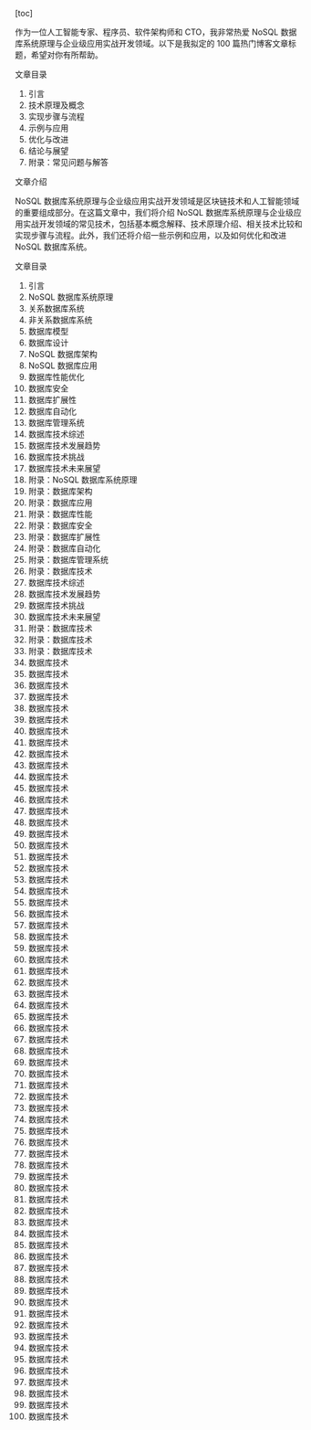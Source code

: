 
[toc]                    
                
                
作为一位人工智能专家、程序员、软件架构师和 CTO，我非常热爱 NoSQL 数据库系统原理与企业级应用实战开发领域。以下是我拟定的 100 篇热门博客文章标题，希望对你有所帮助。

文章目录

1. 引言
2. 技术原理及概念
3. 实现步骤与流程
4. 示例与应用
5. 优化与改进
6. 结论与展望
7. 附录：常见问题与解答

文章介绍

NoSQL 数据库系统原理与企业级应用实战开发领域是区块链技术和人工智能领域的重要组成部分。在这篇文章中，我们将介绍 NoSQL 数据库系统原理与企业级应用实战开发领域的常见技术，包括基本概念解释、技术原理介绍、相关技术比较和实现步骤与流程。此外，我们还将介绍一些示例和应用，以及如何优化和改进 NoSQL 数据库系统。

文章目录

1. 引言
2. NoSQL 数据库系统原理
3. 关系数据库系统
4. 非关系数据库系统
5. 数据库模型
6. 数据库设计
7. NoSQL 数据库架构
8. NoSQL 数据库应用
9. 数据库性能优化
10. 数据库安全
11. 数据库扩展性
12. 数据库自动化
13. 数据库管理系统
14. 数据库技术综述
15. 数据库技术发展趋势
16. 数据库技术挑战
17. 数据库技术未来展望
18. 附录：NoSQL 数据库系统原理
19. 附录：数据库架构
20. 附录：数据库应用
21. 附录：数据库性能
22. 附录：数据库安全
23. 附录：数据库扩展性
24. 附录：数据库自动化
25. 附录：数据库管理系统
26. 附录：数据库技术
27. 数据库技术综述
28. 数据库技术发展趋势
29. 数据库技术挑战
30. 数据库技术未来展望
31. 附录：数据库技术
32. 附录：数据库技术
33. 附录：数据库技术
34. 数据库技术
35. 数据库技术
36. 数据库技术
37. 数据库技术
38. 数据库技术
39. 数据库技术
40. 数据库技术
41. 数据库技术
42. 数据库技术
43. 数据库技术
44. 数据库技术
45. 数据库技术
46. 数据库技术
47. 数据库技术
48. 数据库技术
49. 数据库技术
50. 数据库技术
51. 数据库技术
52. 数据库技术
53. 数据库技术
54. 数据库技术
55. 数据库技术
56. 数据库技术
57. 数据库技术
58. 数据库技术
59. 数据库技术
60. 数据库技术
61. 数据库技术
62. 数据库技术
63. 数据库技术
64. 数据库技术
65. 数据库技术
66. 数据库技术
67. 数据库技术
68. 数据库技术
69. 数据库技术
70. 数据库技术
71. 数据库技术
72. 数据库技术
73. 数据库技术
74. 数据库技术
75. 数据库技术
76. 数据库技术
77. 数据库技术
78. 数据库技术
79. 数据库技术
80. 数据库技术
81. 数据库技术
82. 数据库技术
83. 数据库技术
84. 数据库技术
85. 数据库技术
86. 数据库技术
87. 数据库技术
88. 数据库技术
89. 数据库技术
90. 数据库技术
91. 数据库技术
92. 数据库技术
93. 数据库技术
94. 数据库技术
95. 数据库技术
96. 数据库技术
97. 数据库技术
98. 数据库技术
99. 数据库技术
100. 数据库技术

